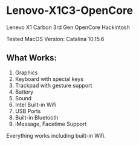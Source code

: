 # Lenovo-X1C3-OpenCore

Lenevo X1 Carbon 3rd Gen OpenCore Hackintosh 

Tested MacOS Version: Catalina 10.15.6

## What Works:
1. Graphics
2. Keyboard with special keys
3. Trackpad with gesture support
4. Battery
5. Sound 
6. Intel Built-in Wifi
7. USB Ports
8. Built-in Bluetooth
9. iMessage, Facetime Support

Everything works including built-in Wifi.
